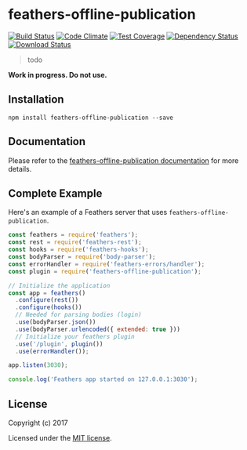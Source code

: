 # feathers-offline-publication

[![Build Status](https://travis-ci.org/feathersjs/feathers-offline-publication.png?branch=master)](https://travis-ci.org/feathersjs/feathers-offline-publication)
[![Code Climate](https://codeclimate.com/github/feathersjs/feathers-offline-publication/badges/gpa.svg)](https://codeclimate.com/github/feathersjs/feathers-offline-publication)
[![Test Coverage](https://codeclimate.com/github/feathersjs/feathers-offline-publication/badges/coverage.svg)](https://codeclimate.com/github/feathersjs/feathers-offline-publication/coverage)
[![Dependency Status](https://img.shields.io/david/feathersjs/feathers-offline-publication.svg?style=flat-square)](https://david-dm.org/feathersjs/feathers-offline-publication)
[![Download Status](https://img.shields.io/npm/dm/feathers-offline-publication.svg?style=flat-square)](https://www.npmjs.com/package/feathers-offline-publication)

> todo

**Work in progress. Do not use.**

## Installation

```
npm install feathers-offline-publication --save
```

## Documentation

Please refer to the [feathers-offline-publication documentation](http://docs.feathersjs.com/) for more details.

## Complete Example

Here's an example of a Feathers server that uses `feathers-offline-publication`. 

```js
const feathers = require('feathers');
const rest = require('feathers-rest');
const hooks = require('feathers-hooks');
const bodyParser = require('body-parser');
const errorHandler = require('feathers-errors/handler');
const plugin = require('feathers-offline-publication');

// Initialize the application
const app = feathers()
  .configure(rest())
  .configure(hooks())
  // Needed for parsing bodies (login)
  .use(bodyParser.json())
  .use(bodyParser.urlencoded({ extended: true }))
  // Initialize your feathers plugin
  .use('/plugin', plugin())
  .use(errorHandler());

app.listen(3030);

console.log('Feathers app started on 127.0.0.1:3030');
```

## License

Copyright (c) 2017

Licensed under the [MIT license](LICENSE).
